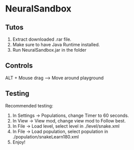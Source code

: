 # NeuralSandbox
## Tutos
1. Extract downloaded .rar file.
2. Make sure to have Java Runtime installed.
3. Run NeuralSandbox.jar in the folder

## Controls
ALT + Mouse drag --> Move around playground

## Testing
Recommended testing:
1.  In Settings -> Populations, change Timer to 60 seconds.
2.  In View -> View mod, change view mod to Follow best.
3.  In File -> Load level, select level in ./level/snake.xml
4.  In File -> Load population, select population in ./population/snakeLearn180.xml
5.  Enjoy!
